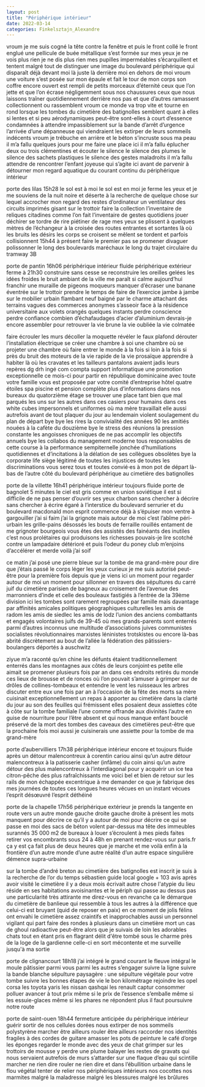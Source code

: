 ```yaml
---
layout: post
title: "Périphérique intérieur"
date: 2022-03-14
categories: Finkelsztajn_Alexandre
---
```


vroum je me suis cogné la tête contre la fenêtre et puis le front collé le front englué une pellicule de buée métallique s’est formée sur mes yeux je ne vois plus rien je ne dis plus rien mes pupilles imperméables s’écarquillent et tentent malgré tout de distinguer une image du boulevard périphérique qui disparaît déjà devant moi là juste là derrière moi  en dehors de moi vroum une voiture s’est posée sur mon épaule et fait le tour de mon corps  son coffre encore ouvert est rempli de petits morceaux d’éternité ceux que l’on jette et que l’on écrase négligemment sous nos chaussures ceux que nous laissons traîner quotidiennement derrière nos pas et que d’autres ramassent collectionnent ou rassemblent vroum ce monde va trop vite et tourne en rond lorsque les tombes du cimetière des batignolles semblent quant à elles si lentes et si peu aérodynamiques peut-être sont-elles à court d’essence condamnées à attendre impassiblement sur la bande d’arrêt d’urgence l’arrivée d’une dépanneuse qui viendraient les extirper de leurs sommeils indécents vroum je trébuche en arrière et le béton s’incruste sous ma peau il m’a fallu quelques jours pour me faire une place ici il m’a fallu éplucher deux ou trois clémentines et écouter le silence le silence des plumes le silence des sachets plastiques le silence des gestes maladroits il m’a fallu attendre de rencontrer l’enfant joyeuse qui s’agite ici avant de parvenir à détourner mon regard aquatique du courant continu du périphérique intérieur

porte des lilas 15h28 le sol est à moi le sol est en moi je ferme les yeux et je me souviens de la nuit noire et déserte à la recherche de quelque chose sur lequel accrocher mon regard des restes d’ordinateur un  ventilateur des circuits imprimés gisant sur le trottoir faire la collection l’inventaire de reliques citadines comme l’on fait l’inventaire de gestes quotidiens jouer déchirer se tordre de rire piétiner de rage mes yeux se plissent à quelques mètres de l’échangeur à la croisée des routes entrantes et sortantes là où les bruits les désirs les corps se croisent se mêlent se tordent et parfois collisionnent 15h44 à présent faire le premier pas se promener divaguer polissonner le long des boulevards maréchaux le long du trajet circulaire du tramway 3B 

porte de pantin 16h06 périphérique intérieur fluide périphérique extérieur ferme à 21h30 construire sans cesse se reconstruire les oreilles gelées les idées froides le bruit ambiant de la ville me paraît si calme aujourd’hui franchir une muraille de pigeons moqueurs manquer d’écraser une banane éventrée sur le trottoir prendre le temps de faire de l’exercice jambe à jambe sur le mobilier urbain flambant neuf baigné par le charme attachant des terrains vagues des commerces anonymes s’asseoir face à la résidence universitaire aux volets orangés quelques instants perdre conscience perdre confiance combien d’échafaudages d’acier d’aluminium devrais-je encore assembler pour retrouver la vie brune la vie oubliée la vie colmatée

faire écrouler les murs décoller la moquette révéler le faux plafond dérouter l’installation électrique se créer une chambre à soi une chambre où se projeter une chambre où faire entrer le monde à la fois si loin à la fois si près du bruit des moteurs de la vie rapide de la vie prosaïque apprendre à habiter là où les cravates et les tailleurs pantalons avaient jadis leurs repères dg drh ingé com compta support informatique une promotion exceptionnelle ce mois-ci pour partir en république dominicaine avec toute votre famille vous est proposée par votre comité d’entreprise hôtel quatre étoiles spa piscine et pension complète plus d’informations dans nos bureaux du quatorzième étage se trouver une place tant bien que mal parqués les uns sur les autres dans ces casiers pour humains dans ces white cubes impersonnels et uniformes où ma mère travaillait elle aussi autrefois avant de tout plaquer du jour au lendemain violent soulagement du plan de départ bye bye les rires la convivialité des années 90 les amitiés nouées à la cafète du douzième bye le stress des réunions la pression constante les angoisses chroniques de ne pas accomplir les objectifs annuels bye les collabos du management moderne tous responsables de cette course à la performance sempiternelle jonchée d’humiliations quotidiennes et d’incitations à la délation de ses collègues obsolètes bye la corporate life siège légitimé de toutes les injustices de toutes les discriminations vous serez tous et toutes convié·es à mon pot de départ là-bas de l’autre côté du boulevard périphérique au cimetière des batignolles

porte de la villette 16h41 périphérique intérieur toujours fluide porte de bagnolet 5 minutes le ciel est gris comme en union soviétique il est si difficile de ne pas penser d’ouvrir ses yeux charbon sans chercher à décrire sans chercher à écrire égaré à l’interstice du boulevard serrurier et du boulevard macdonald mon esprit commence déjà à s’épuiser mon ventre à gargouiller j’ai si faim j’ai la grignote mais autour de moi c’est l’abîme péri-urbain les grille-pains désossés les bouts de ferraille rouillés entament de me grignoter bourgeois vous êtes des assistés des fainéants des inutiles c’est nous prolétaires qui produisons les richesses pouvais-je lire scotché contre un lampadaire détérioré et puis l’odeur du poney club m’enjoins d’accélérer et merde voilà j’ai soif

ce matin j’ai posé une pierre bleue sur la tombe de ma grand-mère pour dire que j’étais passé le corps léger les yeux curieux je me suis autorisé peut-être pour la première fois depuis que je viens ici un moment pour regarder autour de moi un moment pour sillonner en travers des sépultures du carré juif du cimetière parisien de bagneux au croisement de l’avenue des marronniers d’inde et celle des bouleaux fastigiés à l’entrée de la 39ème division ici les tombes sont rarement regroupées par famille mais davantage par affinités amicales politiques géographiques culturelles les amis de radom les amis de siedlec les amis de lodz l’union des anciens combattants et engagés volontaires juifs de 39-45 où mes grands-parents sont enterrés parmi d’autres inconnus une multitude d’associations juives communistes socialistes révolutionnaires marxistes léninistes trotskistes ou encore là-bas abrité discrètement au bout de l’allée la fédération des pâtissiers-boulangers déportés à auschwitz                            

ziyue m’a raconté qu’en chine les défunts étaient traditionnellement enterrés dans les montagnes aux côtés de leurs conjoint·es petite elle aimait se promener plusieurs fois par an dans ces endroits retirés du monde ces lieux de brousse et de ronces où l’on pouvait s’amuser à grimper sur de drôles de collines-tombeaux et entendre le vent les ruisseaux les arbres discuter entre eux une fois par an à l’occasion de la fête des morts sa mère cuisinait exceptionnellement un repas à apporter au cimetière dans la clarté du jour au son des feuilles qui frémissent elles posaient deux assiettes côte à côte sur la tombe familiale l’une comme offrande aux divinités l’autre en guise de nourriture pour l’être absent et qui nous manque enfant bouclé préservé de la mort des tombes des caveaux des cimetières peut-être que la prochaine fois moi aussi je cuisinerais une assiette pour la tombe de ma grand-mère

porte d’aubervilliers 17h38 périphérique intérieur encore et toujours fluide après un détour malencontreux à corentin cariou ainsi qu’un autre détour malencontreux à la patisserie casher (infâme) du coin ainsi qu’un autre détour des plus malencontreux à l’interdiagonal pour y acquérir un ice tea citron-pêche des plus rafraîchissants me voici bel et bien de retour sur les rails de mon échappée excentrique à me demander ce que je fabrique des mes journées de toutes ces longues heures vécues en un instant vécues l’esprit désœuvré l’esprit déthéiné

porte de la chapelle 17h56 périphérique extérieur je prends la tangente en route vers un autre monde gauche droite gauche droite à présent les mots manquent pour décrire ce qu’il y a autour de moi pour décrire ce qui se passe en moi des sacs de béton volent par-dessus ma tête des immeubles surannés 35 000 m2 de bureaux à louer s’écroulent à mes pieds faites retirer vos encombrants sous 24 à 48h en prenant rendez-vous sur paris.fr ça y est ça fait plus de deux heures que je marche et me voilà enfin à la frontière d’un autre monde d’une autre réalité  d’un autre espace singulière démence supra-urbaine

sur la tombe d’andré breton au cimetière des batignolles est inscrit je suis à la recherche de l’or du temps sébastien guide local google + 103 avis après avoir visité le cimetière il y a deux mois écrivait autre chose l'atypie du lieu réside en ses habitations avoisinantes et le périph qui passe au dessus pas une particularité très attirante me direz-vous en revanche ça le démarque du cimetière de banlieue qui ressemble à tous les autres à la différence que celui-ci est bruyant (quid de reposer en paix) en ce moment de jolis félins ont envahi le cimetière assez craintifs et inapprochables aussi un personnel vigilant qui part faire des rondes à plusieurs dans un cimetière mort un cas de ghoul radioactive peut-être alors que je suivais de loin les adorables chats tout en étant pris en flagrant délit d'être tombé sous le charme près de la loge de la gardienne celle-ci en sort mécontente et me surveille jusqu'à ma sortie

porte de clignancourt 18h18 j’ai intégré le grand courant le fleuve intégral le moule pâtissier parmi vous parmi les autres s’engager suivre la ligne suivre la bande blanche sépulture paysagère : une sépulture végétale pour votre tombe suivre les bonnes étapes de vie le bon kilométrage rejoindre les opel corsa les toyota yaris les nissan qashqai les renault captur consommer polluer avancer à tout prix même si le prix de l’essence s’emballe même si les essuie-glaces même si les phares ne répondent plus il faut poursuivre notre route

porte de saint-ouen 18h44 fermeture anticipée du périphérique intérieur guérir sortir de nos cellules dorées nous extirper de nos sommeils polystyrène marcher être ailleurs rouler être ailleurs raccorder nos identités fragiles à des cordes de guitare amasser les pots de peinture le café d’orge les éponges regarder le monde avec des yeux de chat grimper sur les trottoirs de mousse y perdre une plume balayer les restes de gravats qui nous servaient autrefois de murs s’attarder sur une flaque d’eau qui scintille marcher ne rien dire rouler ne rien dire et dans l’ébullition urbaine dans le flou végétal tenter de relier nos périphériques intérieurs nos cocottes nos marmites malgré la maladresse malgré les blessures malgré les brûlures
